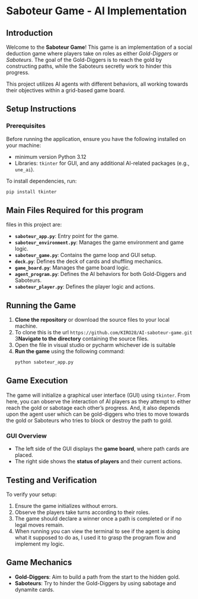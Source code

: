 # Saboteur Game - AI Implementation

## Introduction
Welcome to the **Saboteur Game**! This game is an implementation of a social deduction game where players take on roles as either *Gold-Diggers* or *Saboteurs*. The goal of the Gold-Diggers is to reach the gold by constructing paths, while the Saboteurs secretly work to hinder this progress.

This project utilizes AI agents with different behaviors, all working towards their objectives within a grid-based game board.

## Setup Instructions

### Prerequisites
Before running the application, ensure you have the following installed on your machine:
- minimum version Python 3.12
- Libraries: `tkinter` for GUI, and any additional AI-related packages (e.g., `une_ai`).

To install dependencies, run:
```bash
pip install tkinter
```
## Main Files Required for this program
files in this project are:
- **`saboteur_app.py`**: Entry point for the game.
- **`saboteur_environment.py`**: Manages the game environment and game logic.
- **`saboteur_game.py`**: Contains the game loop and GUI setup.
- **`deck.py`**: Defines the deck of cards and shuffling mechanics.
- **`game_board.py`**: Manages the game board logic.
- **`agent_program.py`**: Defines the AI behaviors for both Gold-Diggers and Saboteurs.
- **`saboteur_player.py`**: Defines the player logic and actions.

## Running the Game
1. **Clone the repository** or download the source files to your local machine.
2. To clone this is the url ```https://github.com/KIRO28/AI-saboteur-game.git```
3**Navigate to the directory** containing the source files.
4. Open the file in visual studio or pycharm whichever ide is suitable
3. **Run the game** using the following command:
   ```bash
   python saboteur_app.py
   ```
   
## Game Execution
The game will initialize a graphical user interface (GUI) using `tkinter`. From here, you can observe the interaction of AI players as they attempt to either reach the gold or sabotage each other’s progress. And, it also depends upon the agent user which can be gold-diggers who tries to move towards the gold or Saboteurs who tries to block or destroy the path to gold.


### GUI Overview
- The left side of the GUI displays the **game board**, where path cards are placed.
- The right side shows the **status of players** and their current actions.

## Testing and Verification
To verify your setup:
1. Ensure the game initializes without errors.
2. Observe the players take turns according to their roles.
3. The game should declare a winner once a path is completed or if no legal moves remain.
4. When running you can view the terminal to see if the agent is doing what it supposed to do as, I used it to grasp the program flow and implement my logic.

## Game Mechanics
- **Gold-Diggers**: Aim to build a path from the start to the hidden gold.
- **Saboteurs**: Try to hinder the Gold-Diggers by using sabotage and dynamite cards.


